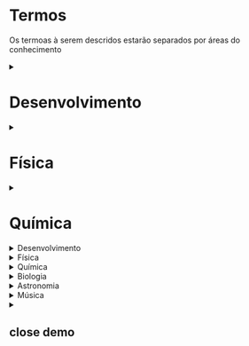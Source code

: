 # Termos

Os termoas à serem descridos estarão separados por áreas do conhecimento

 <details><summary> 
 
 # Desenvolvimento 
 </summary>
      <details><summary>Linguagens</summary>
       <details><summary>Python</summary></details>
       <details><summary>Javascript</summary></details>
       <details><summary>Java</summary></details>
    </details>
    <details><summary>Softwares</summary>
        VSCode
    </details>
</details>

<details><summary> 
 
 # Física 
 </summary>
      <details><summary>Acústica</summary></details>
      <details><summary>Eletricidade</summary></details>
      <details><summary>Magnetismo</summary></details>
      <details><summary>Ondulatória</summary></details>
      <details><summary>Óptica</summary></details>
      <details><summary>Termodinâmica</summary></details>
      <details><summary>Mecânica</summary></details>
      <details><summary>Dinâmica</summary></details>
      <details><summary>
       # Física moderna</summary>
       <details><summary>Física quântica</summary></details>
       <details><summary>Relatividade</summary></details>
       <details><summary>Física nuclear</summary></details>
 </details>
</details>

<details><summary> 
 
 # Química
 </summary>
      <details><summary>Linguagens</summary>
       <details><summary>Python</summary></details>
       <details><summary>Javascript</summary></details>
       <details><summary>Java</summary></details>
    </details>
    <details><summary>Softwares</summary>
        VSCode
    </details>
</details>







<details>
    <summary>Desenvolvimento</summary>

</details>

<details>
    <summary>Física</summary>

</details>

<details>
    <summary>Química</summary>

</details>

<details>
    <summary>Biologia</summary>

</details>

<details>
    <summary>Astronomia</summary>
 
    
</details>

<details>
    <summary>Música</summary>

</details>

<details>
<summary>
 
## close demo
</summary>
<details><summary>
 ### Linguagens</summary>
 <details><summary>Python</summary></details>
 <details><summary>Javascript</summary></details>
 <details><summary>Java</summary></details>

